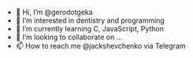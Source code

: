 - 👋 Hi, I’m @gerodotgeka
- 👀 I’m interested in dentistry and programming
- 🌱 I’m currently learning C, JavaScript, Python
- 💞️ I’m looking to collaborate on ...
- 📫 How to reach me @jackshevchenko via Telegram

<!---
gerodotgeka/gerodotgeka is a ✨ special ✨ repository because its `README.md` (this file) appears on your GitHub profile.
You can click the Preview link to take a look at your changes.
--->
